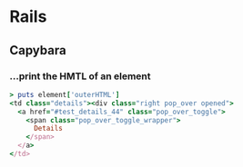 # Rails

## Capybara

### ...print the HMTL of an element

```ruby
> puts element['outerHTML']
<td class="details"><div class="right pop_over opened">
  <a href="#test_details_44" class="pop_over_toggle">
    <span class="pop_over_toggle_wrapper">
      Details
    </span>
  </a>
</td>
```
